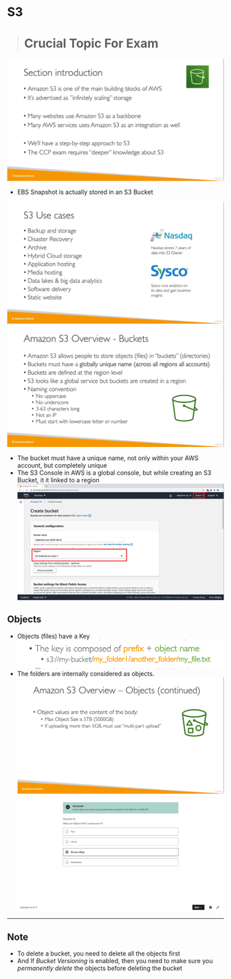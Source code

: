 # S3
> # Crucial Topic For Exam
![](img/overvw.png) 
* EBS Snapshot is actually stored in an S3 Bucket 

![](img/use-case.png)  
![](img/bucket.png)  
* The bucket must have a unique name, not only within your AWS account, but completely unique
* The S3 Console in AWS is a global console, but while creating an S3 Bucket, it it linked to a region
![](img/console.png)  

## Objects
* Objects (files) have a Key  
![](img/obj.png)
* The folders are internally considered as objects. 
![](img/obj1.png) 
![](img/q1.png)  

---
## Note
* To delete a bucket, you need to delete all the objects first
* And If _Bucket Versioning_ is enabled, then you need to make sure you _permanently delete_ the objects before deleting the bucket
